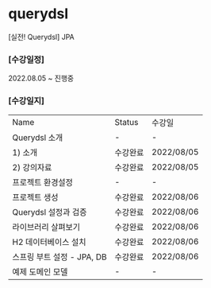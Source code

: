 # querydsl
[실전! Querydsl] JPA

### [수강일정]
2022.08.05 ~ 진행중 

### [수강일지]
| | | |
|-|-|-|
|Name|Status|수강일|
|Querydsl 소개|-|-|
|1) 소개|수강완료|2022/08/05|
|2) 강의자료|수강완료|2022/08/05|
|프로젝트 환경설정|-|-|
|프로젝트 생성|수강완료|2022/08/06|
|Querydsl 설정과 검증|수강완료|2022/08/06|
|라이브러리 살펴보기|수강완료|2022/08/06|
|H2 데이터베이스 설치|수강완료|2022/08/06|
|스프링 부트 설정 - JPA, DB|수강완료|2022/08/06|
|예제 도메인 모델|-|-|